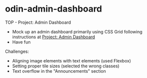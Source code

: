 # odin-admin-dashboard
TOP - Project: Admin Dashboard

 - Mock up an admin dashboard primarily using CSS Grid following instructions at [Project: Admin Dashboard](https://www.theodinproject.com/lessons/node-path-intermediate-html-and-css-admin-dashboard)
 - Have fun

Challenges:
 - Aligning image elements with text elements (used Flexbox)
 - Setting proper tile sizes (selected the wrong classes)
 - Text overflow in the "Announcements" section
